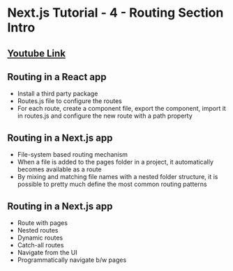 # Next.js Tutorial - 4 - Routing Section Intro
## [Youtube Link](https://www.youtube.com/watch?v=fUG8h5XopnU&list=PLC3y8-rFHvwgC9mj0qv972IO5DmD-H0ZH&index=4&ab_channel=Codevolution)

## Routing in a React app
- Install a third party package
- Routes.js file to configure the routes
- For each route, create a component file, export the component, import it in routes.js and configure the new route with a path property

## Routing in a Next.js app
- File-system based routing mechanism
- When a file is added to the pages folder in a project, it automatically becomes available as a route
- By mixing and matching file names with a nested folder structure, it is possible to pretty much define the most common routing patterns

## Routing in a Next.js app
- Route with pages
- Nested routes
- Dynamic routes
- Catch-all routes
- Navigate from the UI
- Programmatically navigate b/w pages
